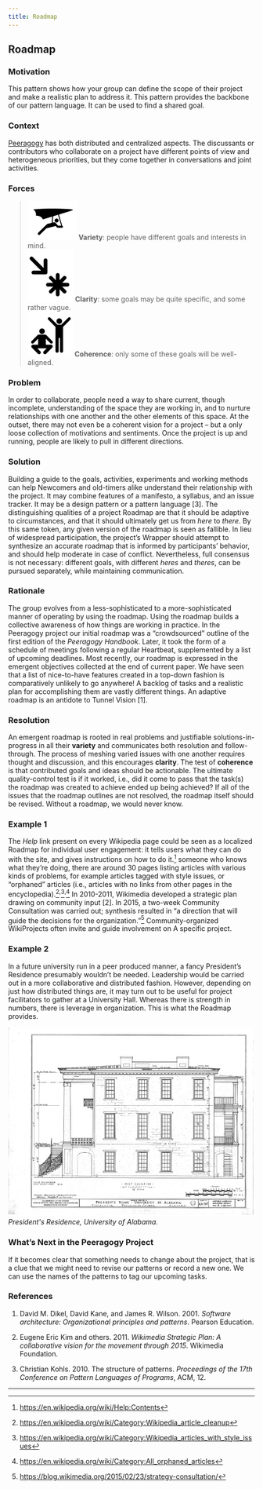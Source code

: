 ```yaml
---
title: Roadmap
---
```


## Roadmap 

### Motivation 

This pattern shows how your group can define the scope of their project
and make a realistic plan to address it. This pattern provides the
backbone of our pattern language. It can be used to find a shared goal.

### Context 

[Peeragogy](http://peeragogy.github.io/pattern-peeragogy.html) has
both distributed and centralized aspects. The discussants or
contributors who collaborate on a project have different points of
view and heterogeneous priorities, but they come together in
conversations and joint activities.

### Forces 

> ![image](images/variety.png) **Variety**: people have different goals and interests in mind.  
> ![image](images/clarity.png) **Clarity**: some goals may be quite specific, and some rather vague.  
> ![image](images/coherence.png) **Coherence**: only some of these goals will be well-aligned.

### Problem 

In order to collaborate, people need a way to share current, though
incomplete, understanding of the space they are working in, and to
nurture relationships with one another and the other elements of this
space. At the outset, there may not even be a coherent vision for a
project – but a only loose collection of motivations and sentiments.
Once the project is up and running, people are likely to pull in
different directions.

### Solution 

Building a guide to the goals, activities, experiments and working
methods can help <span><span>Newcomers</span></span> and old-timers
alike understand their relationship with the project. It may combine
features of a manifesto, a syllabus, and an issue tracker. It may be a
design pattern or a pattern language <span
class="citation">\[3\]</span>. The distinguishing qualities of a project
Roadmap are that it should be adaptive to
circumstances, and that it should ultimately get us from *here* to
*there*. By this same token, any given version of the roadmap is seen as
fallible. In lieu of widespread participation, the project’s
<span><span>Wrapper</span></span> should attempt to synthesize an
accurate roadmap that is informed by participants’ behavior, and should
help moderate in case of conflict. Nevertheless, full consensus is not
necessary: different goals, with different *heres* and *theres*, can be
pursued separately, while maintaining communication.

### Rationale 

The group evolves from a less-sophisticated to a more-sophisticated
manner of operating by using the roadmap. Using the roadmap builds a
collective awareness of how things are working in practice. In the
Peeragogy project our initial roadmap was a “crowdsourced” outline of
the first edition of the *Peeragogy Handbook*. Later, it took the form
of a schedule of meetings following a regular
<span><span>Heartbeat</span></span>, supplemented by a list of upcoming
deadlines. Most recently, our roadmap is expressed in the emergent
objectives collected at the end of current paper. We have seen that a
list of nice-to-have features created in a top-down fashion is
comparatively unlikely to go anywhere! A backlog of tasks and a
realistic plan for accomplishing them are vastly different things. An
adaptive roadmap is an antidote to <span><span>Tunnel
Vision</span></span> <span class="citation">\[1\]</span>.

### Resolution 

An emergent roadmap is rooted in real problems and justifiable
solutions-in-progress in all their **variety** and communicates both
resolution and follow-through. The process of meshing varied issues with
one another requires thought and discussion, and this encourages
**clarity**. The test of **coherence** is that contributed goals and
ideas should be actionable. The ultimate quality-control test is if it
worked, i.e., did it come to pass that the task(s) the roadmap was
created to achieve ended up being achieved? If all of the issues that
the roadmap outlines are not resolved, the roadmap itself should be
revised. Without a roadmap, we would never know.

### Example 1 

The *Help* link present on every Wikipedia page could be seen as a
localized <span><span>Roadmap</span></span> for individual user
engagement: it tells users what they can do with the site, and gives
instructions on how to do it.[^fn1]
someone who knows what they’re doing, there are around 30 pages listing
articles with various kinds of problems, for example articles tagged
with style issues, or “orphaned” articles (i.e., articles with no links
from other pages in the encyclopedia).[^fn2]<sup>,</sup>[^fn3]<sup>,</sup>[^fn4]
In 2010-2011, Wikimedia developed a strategic plan drawing
on community input <span class="citation">\[2\]</span>. In 2015, a
two-week Community Consultation was carried out; synthesis resulted in
“a direction that will guide the decisions for the organization.”[^fn5]
Community-organized WikiProjects often invite and guide involvement on
<span><span>A specific project</span></span>.

### Example 2 

In a future university run in a peer produced manner, a fancy
President’s Residence presumably wouldn’t be needed.  Leadership would be carried out in a more
collaborative and distributed fashion. However, depending on just how
distributed things are, it may turn out to be useful for project
facilitators to gather at a University Hall. Whereas there is strength
in numbers, there is leverage in organization. This is what the
<span><span>Roadmap</span></span> provides.

![image](images/alabama-small.jpg)  
*President's Residence, University of Alabama.*

### What’s Next in the Peeragogy Project

If it becomes clear that something needs to change about the project,
that is a clue that we might need to revise our patterns or record a new
one. We can use the names of the patterns to tag our upcoming tasks.

### References

1. David M. Dikel, David Kane, and James R. Wilson. 2001. *Software architecture: Organizational principles and patterns*. Pearson Education.

2. Eugene Eric Kim and others. 2011. *Wikimedia Strategic Plan: A collaborative vision for the movement through 2015*. Wikimedia Foundation.

3. Christian Kohls. 2010. The structure of patterns. *Proceedings of the 17th Conference on Pattern Languages of Programs*, ACM, 12.

------------------------------------------------------------------------

[^fn1]: <https://en.wikipedia.org/wiki/Help:Contents>

[^fn2]: <https://en.wikipedia.org/wiki/Category:Wikipedia_article_cleanup>

[^fn3]: <https://en.wikipedia.org/wiki/Category:Wikipedia_articles_with_style_issues>

[^fn4]: <https://en.wikipedia.org/wiki/Category:All_orphaned_articles>

[^fn5]: <https://blog.wikimedia.org/2015/02/23/strategy-consultation/>

[^fn6]: <https://blog.wikimedia.org/2015/08/27/strategy-potential-mobile-multimedia-translation/>

